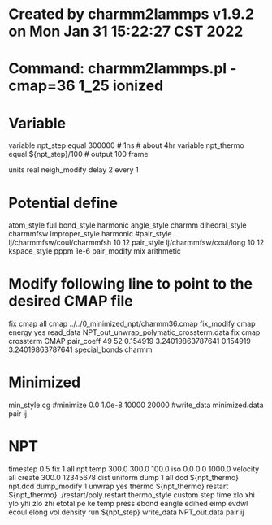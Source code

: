 # Created by charmm2lammps v1.9.2 on Mon Jan 31 15:22:27 CST 2022
# Command: charmm2lammps.pl -cmap=36 1_25 ionized

# Variable
variable		npt_step	equal	300000             # 1ns # about 4hr
variable		npt_thermo	equal	${npt_step}/100    # output 100 frame

units           real
neigh_modify    delay 2 every 1

# Potential define
atom_style      full
bond_style      harmonic
angle_style     charmm
dihedral_style  charmmfsw
improper_style  harmonic
#pair_style      lj/charmmfsw/coul/charmmfsh 10 12
pair_style      lj/charmmfsw/coul/long 10 12
kspace_style    pppm 1e-6
pair_modify     mix arithmetic

# Modify following line to point to the desired CMAP file
fix             cmap all cmap ../../0_minimized_npt/charmm36.cmap
fix_modify      cmap energy yes
read_data       NPT_out_unwrap_polymatic_crossterm.data fix cmap crossterm CMAP
pair_coeff      49 52 0.154919 3.24019863787641 0.154919 3.24019863787641
special_bonds   charmm

# Minimized
min_style       cg
#minimize        0.0 1.0e-8 10000 20000
#write_data      minimized.data pair ij

# NPT
timestep        0.5
fix 			1 all npt temp 300.0 300.0 100.0 iso 0.0 0.0 1000.0
velocity        all create 300.0 12345678 dist uniform
dump            1 all dcd ${npt_thermo} npt.dcd
dump_modify		1 unwrap yes
thermo          ${npt_thermo}
restart			${npt_thermo} ./restart/poly.restart
thermo_style    custom step time xlo xhi ylo yhi zlo zhi etotal pe ke temp press ebond eangle edihed eimp evdwl ecoul elong vol density
run             ${npt_step}
write_data      NPT_out.data pair ij

